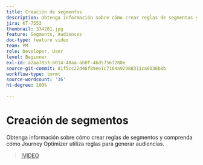```yaml
---
title: Creación de segmentos
description: Obtenga información sobre cómo crear reglas de segmentos y comprenda cómo Journey Optimizer utiliza reglas para generar audiencias.
jira: KT-7553
thumbnail: 334281.jpg
feature: Segments, Audiences
doc-type: feature video
team: PM
role: Developer, User
level: Beginner
exl-id: a2aa7853-b014-48aa-ab0f-46d57561288e
source-git-commit: 81f5cc22d46f89ee1c7164a92988311ca6036b8b
workflow-type: tm+mt
source-wordcount: '36'
ht-degree: 100%

---
```


# Creación de segmentos

Obtenga información sobre cómo crear reglas de segmentos y comprenda cómo Journey Optimizer utiliza reglas para generar audiencias.

>[!VIDEO](https://video.tv.adobe.com/v/334281?quality=12&learn=on)
